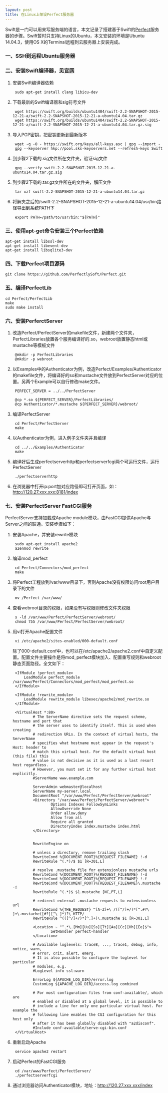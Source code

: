 ```yaml
---
layout: post
title: 在Linux上架设Perfect服务器
---
```


Swift是一门可以用来写服务端的语言，本文记录了搭建基于Swift的[Perfect](https://github.com/PerfectlySoft/Perfect)服务器的步骤。Swift暂时只支持Linux的Ubuntu，本文安装的环境是Ubuntu 14.04.3，使用OS X的Terminal远程到云服务器上安装完成。

### 一、SSH到远程Ubuntu服务器

### 二、安装Swift编译器，见[官网](https://swift.org/download/#linux)

1. 安装Swift编译器依赖

		sudo apt-get install clang libicu-dev
2. 下载最新的Swift编译器和sig符号文件
		
		wget https://swift.org/builds/ubuntu1404/swift-2.2-SNAPSHOT-2015-12-21-a/swift-2.2-SNAPSHOT-2015-12-21-a-ubuntu14.04.tar.gz
		wget https://swift.org/builds/ubuntu1404/swift-2.2-SNAPSHOT-2015-12-21-a/swift-2.2-SNAPSHOT-2015-12-21-a-ubuntu14.04.tar.gz.sig
	
3. 导入PGP密钥，把密钥更新到最新版本
		
		wget -q -O - https://swift.org/keys/all-keys.asc | gpg --import -
		gpg --keyserver hkp://pool.sks-keyservers.net --refresh-keys Swift
		
4. 到步骤2下载的.sig文件所在文件夹，验证sig文件

		gpg --verify swift-2.2-SNAPSHOT-2015-12-21-a-ubuntu14.04.tar.gz.sig
		
5. 到步骤2下载的.tar.gz文件所在的文件夹，解压文件

		tar xzf swift-2.2-SNAPSHOT-2015-12-21-a-ubuntu14.04.tar.gz

6. 将解夹之后的/swift-2.2-SNAPSHOT-2015-12-21-a-ubuntu14.04/usr/bin路径导出到系统PATH下

		export PATH=/path/to/usr/bin:"${PATH}"

### 三、使用apt-get命令安装三个Perfect依赖
	
	apt-get install libssl-dev
	apt-get install libevent-dev
	apt-get install libsqlite3-dev


### 四、下载Perfect项目源码
	git clone https://github.com/PerfectlySoft/Perfect.git
		
### 五、编译PerfectLib

	cd Perfect/PerfectLib
	make
	sudo make install
		
### 六、安装PerferctServer
1. 改造Perfect/PerfectServer的makefile文件，新建两个文件夹，PerfectLibraries放置各个服务编译好的.so，webroot放置静态html或mustache等模板文件

		@mkdir -p PerfectLibraries
    	@mkdir -p webroot


2. 以Examples中的Authenticator为例，改造Perfect/Examples/Authenticator的makefile文件，将编译好的so和mustache文件放到PerfectServer对应的位置。另两个Example可以自行修改make文件。
		
		PERFECT_SERVER = ../../PerfectServer

		@cp *.so ${PERFECT_SERVER}/PerfectLibraries/
        @cp Authenticator/*.mustache ${PERFECT_SERVER}/webroot/
	
3. 编译PerfectServer

		cd Perfect/PerfectServer
		make
		
4. 以Authenticator为例，进入例子文件夹并且编译

		cd ../../Examples/Authenticator
		make
	
4. 编译好后生成perfectserverhttp和perfectserverfcgi两个可运行文件，运行PerfectServer

		./perfectserverhttp

5. 在浏览器中打开ip:port加对应路径即可打开页面，如：http://120.27.xxx.xxx:8181/index

### 七、安装PerfectServer FastCGI服务

PerfectServer支持加载成Apache module模块，由FastCGI提供Apache与Server之间的联通。安装步骤如下：

1. 安装Apache，并安装rewrite模块

		sudo apt-get install apache2
		a2enmod rewrite
2. 编译mod_perfect

		cd Perfect/Connectors/mod_perfect
		make
3. 将Perfect工程放到/var/www目录下，否则Apache没有权限访问root用户目录下的文件
	
		mv /Perfect /var/www/
			
4. 查看webroot目录的权限，如果没有写权限则修改文件夹权限
		
		s -ld /var/www/Perfect/PerfectServer/webroot/
		chmod 755 /var/www/Perfect/PerfectServer/webroot/
		
5. 用vi打开Apache配置文件

		vi /etc/apache2/sites-enabled/000-default.conf
		
	除了000-default.conf中，也可以在/etc/apache2/apache2.conf中自定义配置。配置文件主要操作是将mod_perfect模块加入、配置重写规则和webroot静态页面路径。全文如下：
		
		<IfModule !perfect_module>
    		LoadModule perfect_module /var/www/Perfect/Connectors/mod_perfect/mod_perfect.so
		</IfModule>

		<IfModule !rewrite_module>
   			LoadModule rewrite_module libexec/apache2/mod_rewrite.so
		</IfModule>

		<VirtualHost *:80>
		        # The ServerName directive sets the request scheme, hostname and port that
		        # the server uses to identify itself. This is used when creating
		        # redirection URLs. In the context of virtual hosts, the ServerName
		        # specifies what hostname must appear in the request's Host: header to
		        # match this virtual host. For the default virtual host (this file) this
		        # value is not decisive as it is used as a last resort host regardless.
		        # However, you must set it for any further virtual host explicitly.
		        #ServerName www.example.com
		
		        ServerAdmin webmaster@localhost
		        ServerName my-server.local		        
		        DocumentRoot "/var/www/Perfect/PerfectServer/webroot"
		        <Directory "/var/www/Perfect/PerfectServer/webroot">
		                Options Indexes FollowSymLinks
		                AllowOverride None
		                Order allow,deny
		                Allow from all
		                Require all granted
		                DirectoryIndex index.mustache index.html
		        </Directory>
		
		
		        RewriteEngine on
		
		        # unless a directory, remove trailing slash
		        RewriteCond %{DOCUMENT_ROOT}%{REQUEST_FILENAME} !-d
		        RewriteRule ^(.*)/$ $1 [R=301,L]
		
		        # resolve .mustache file for extensionless mustache urls
		        RewriteCond %{DOCUMENT_ROOT}%{REQUEST_FILENAME} !-d
		        RewriteCond %{DOCUMENT_ROOT}%{REQUEST_FILENAME} !-f
		        RewriteCond %{DOCUMENT_ROOT}%{REQUEST_FILENAME}\.mustache -f
		        RewriteRule ^(.*)$ $1.mustache [NC,PT,L]
		
		        # redirect external .mustache requests to extensionless url
		        RewriteCond %{THE_REQUEST} ^[A-Z]+\ /([^/]+/)*[^.#?\ ]+\.mustache([#?][^\ ]*)?\ HTTP/
		        RewriteRule ^(([^/]+/)*[^.]+)\.mustache $1 [R=301,L]
		
		        <Location ~ "^.*\.[Mm][Uu][Ss][Tt][Aa][Cc][Hh][Ee]$">
		                SetHandler perfect-handler
		        </Location>
		        
		        # Available loglevels: trace8, ..., trace1, debug, info, notice, warn,
		        # error, crit, alert, emerg.
		        # It is also possible to configure the loglevel for particular
		        # modules, e.g.
		        #LogLevel info ssl:warn
		
		        ErrorLog ${APACHE_LOG_DIR}/error.log
		        CustomLog ${APACHE_LOG_DIR}/access.log combined
		
		        # For most configuration files from conf-available/, which are
		        # enabled or disabled at a global level, it is possible to
		        # include a line for only one particular virtual host. For example the
		        # following line enables the CGI configuration for this host only
		        # after it has been globally disabled with "a2disconf".
		        #Include conf-available/serve-cgi-bin.conf
		</VirtualHost>

6. 重新启动Apache
		
		service apache2 restart
		
7. 启动Perfect的FastCGI服务

		cd /var/www/Perfect/PerfectServer/
		./perfectserverfcgi
		
8. 通过浏览器访问Authenticator模块，地址：http://120.27.xxx.xxx/index


	
	




	
	